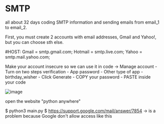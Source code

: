 # SMTP
all about 32 days coding SMTP information and sending emails from email_1 to email_2.

First, you must create 2 accounts with email addresses, Gmail and Yahoo!, but you can choose sth else.

#HOST: Gmail = smtp.gmail.com; Hotmail = smtp.live.com; Yahoo = smtp.mail.yahoo.com;

Make your account insecure so we can use it in code -> Manage account - Turn on two steps verification - App password - Other type of app - birthday_wisher - Click Generate - COPY your password - PASTE inside your code

![image](https://github.com/worklil/SMTP/assets/88007852/d0c136e3-0f4a-4651-b019-3971acb9cd31)

open the website "python anywhere"

$ python3 main.py
$ https://support.google.com/mail/answer/7854 -> is a problem because Google don't allow access like this
